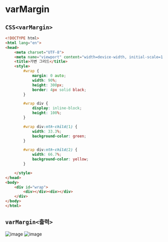 # varMargin

## `CSS<varMargin>`
```html
<!DOCTYPE html>
<html lang="en">
<head>
    <meta charset="UTF-8">
    <meta name="viewport" content="width=device-width, initial-scale=1.0">
    <title>가변 그리드</title>
    <style>
        #wrap {
            margin: 0 auto;
            width: 90%;
            height: 300px;
            border: 4px solid black;
        }

        #wrap div {
            display: inline-block;
            height: 100%;
        }

        #wrap div:nth-child(1) {
            width: 33.3%;
            background-color: green;
        }

        #wrap div:nth-child(2) {
            width: 66.7%;
            background-color: yellow;
        }

    </style>
</head>
<body>
    <div id="wrap">
        <div></div><div></div>
    </div>
</body>
</html>
```

## `varMargin<출력>`
![image](https://github.com/dev13y/TIL/assets/145516942/b21a2205-a31c-46c0-ae31-6a0cde41f8e6)
![image](https://github.com/dev13y/TIL/assets/145516942/87b500fe-a5b1-4108-8776-329a80cd11e6)


